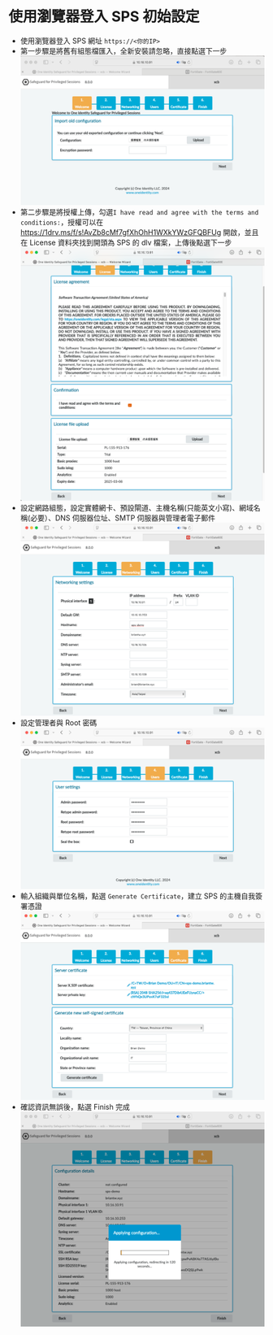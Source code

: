 # 使用瀏覽器登入 SPS 初始設定

- 使用瀏覽器登入 SPS 網址 ````https://<你的IP>````<br>
- 第一步驟是將舊有組態檔匯入，全新安裝請忽略，直接點選下一步<br>
  ![GITHUB](/images/sps/sps_web/1.png "忽略")<br>
- 第二步驟是將授權上傳，勾選````I have read and agree with the terms and conditions:````，授權可以在 https://1drv.ms/f/s!AvZb8cMf7gfXhOhH1WXkYWzGFQBFUg 開啟，並且在 License 資料夾找到開頭為 SPS 的 dlv 檔案，上傳後點選下一步<br>
  ![GITHUB](/images/sps/sps_web/2.png "授權上傳")<br>
- 設定網路組態，設定實體網卡、預設閘道、主機名稱(只能英文小寫)、網域名稱(必要）、DNS 伺服器位址、SMTP 伺服器與管理者電子郵件<br>
  ![GITHUB](/images/sps/sps_web/3.png "設定網路組態")<br>
- 設定管理者與 Root 密碼<br>
  ![GITHUB](/images/sps/sps_web/4.png "設定管理者")<br>
- 輸入組織與單位名稱，點選 ````Generate Certificate````，建立 SPS 的主機自我簽署憑證<br>
  ![GITHUB](/images/sps/sps_web/5.png "建立 SPS 的主機自我簽署憑證")<br>
- 確認資訊無誤後，點選 Finish 完成<br>
  ![GITHUB](/images/sps/sps_web/6.png "完成")<br> 